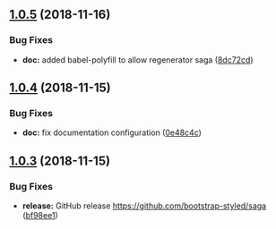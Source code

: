 ## [1.0.5](https://github.com/bootstrap-styled/saga/compare/v1.0.4...v1.0.5) (2018-11-16)


### Bug Fixes

* **doc:** added babel-polyfill to allow regenerator saga ([8dc72cd](https://github.com/bootstrap-styled/saga/commit/8dc72cd))

## [1.0.4](https://github.com/bootstrap-styled/saga/compare/v1.0.3...v1.0.4) (2018-11-15)


### Bug Fixes

* **doc:** fix documentation configuration ([0e48c4c](https://github.com/bootstrap-styled/saga/commit/0e48c4c))

## [1.0.3](https://github.com/bootstrap-styled/saga/compare/v1.0.2...v1.0.3) (2018-11-15)


### Bug Fixes

* **release:** GitHub release https://github.com/bootstrap-styled/saga ([bf98ee1](https://github.com/bootstrap-styled/saga/commit/bf98ee1))
